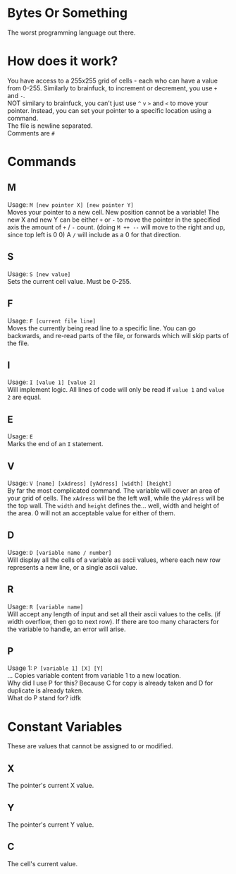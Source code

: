 # Bytes Or Something
The worst programming language out there.
# How does it work?
You have access to a 255x255 grid of cells - each who can have a value from 0-255. Similarly to brainfuck, to increment or decrement, you use `+` and `-`.\
NOT similary to brainfuck, you can't just use `^` `v` `>` and `<` to move your pointer. Instead, you can set your pointer to a specific location using a command.\
The file is newline separated. \
Comments are `#`
# Commands
## M
Usage: `M [new pointer X] [new pointer Y]`\
Moves your pointer to a new cell. New position cannot be a variable! The new X and new Y can be either `+` or `-` to move the pointer in the specified axis the amount of `+` / `-` count. (doing `M ++ --` will move to the right and up, since top left is 0 0) A `/` will include as a 0 for that direction.
## S
Usage: `S [new value]`\
Sets the current cell value. Must be 0-255.
## F
Usage: `F [current file line]`\
Moves the currently being read line to a specific line. You can go backwards, and re-read parts of the file, or forwards which will skip parts of the file.
## I
Usage: `I [value 1] [value 2]`\
Will implement logic. All lines of code will only be read if `value 1` and `value 2` are equal.
## E
Usage: `E`\
Marks the end of an `I` statement.
## V
Usage: `V [name] [xAdress] [yAdress] [width] [height]`\
By far the most complicated command. The variable will cover an area of your grid of cells. The `xAdress` will be the left wall, while the `yAdress` will be the top wall. The `width` and `height` defines the... well, width and height of the area. 0 will not an acceptable value for either of them.
## D
Usage: `D [variable name / number]`\
Will display all the cells of a variable as ascii values, where each new row represents a new line, or a single ascii value.
## R
Usage: `R [variable name]`\
Will accept any length of input and set all their ascii values to the cells. (if width overflow, then go to next row). If there are too many characters for the variable to handle, an error will arise.
## P
Usage 1: `P [variable 1] [X] [Y]`\
... Copies variable content from variable 1 to a new location.\
Why did I use P for this? Because C for copy is already taken and D for duplicate is already taken.\
What do P stand for? idfk
# Constant Variables
These are values that cannot be assigned to or modified.
## X
The pointer's current X value.
## Y
The pointer's current Y value.
## C
The cell's current value.
